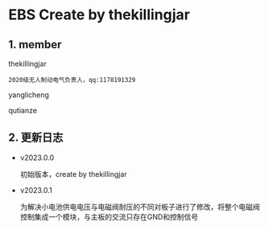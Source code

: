 # EBS Create by thekillingjar

## 1. member

thekillingjar

    2020级无人制动电气负责人，qq:1178191329

yanglicheng

qutianze

## 2. 更新日志

- v2023.0.0

    初始版本，create by thekillingjar

- v2023.0.1

    为解决小电池供电电压与电磁阀耐压的不同对板子进行了修改，将整个电磁阀控制集成一个模块，与主板的交流只存在GND和控制信号
